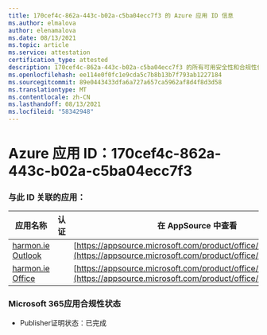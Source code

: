 ```yaml
---
title: 170cef4c-862a-443c-b02a-c5ba04ecc7f3 的 Azure 应用 ID 信息
ms.author: elmalova
author: elenamalova
ms.date: 08/13/2021
ms.topic: article
ms.service: attestation
certification_type: attested
description: 170cef4c-862a-443c-b02a-c5ba04ecc7f3 的所有可用安全性和合规性信息。
ms.openlocfilehash: ee114e0f0fc1e9cda5c7b8b13b7f793ab1227184
ms.sourcegitcommit: 89e0443433dfa6a727a657ca5962af8d4f8d3d58
ms.translationtype: MT
ms.contentlocale: zh-CN
ms.lasthandoff: 08/13/2021
ms.locfileid: "58342948"
---
```

# <a name="azure-app-id-170cef4c-862a-443c-b02a-c5ba04ecc7f3"></a>Azure 应用 ID：170cef4c-862a-443c-b02a-c5ba04ecc7f3


### <a name="apps-associated-with-this-id"></a>与此 ID 关联的应用：
| **应用名称** | **认证** | **在 AppSource 中查看** |
|--------------|---------------|-----------------------|
| [harmon.ie Outlook](https://docs.microsoft.com/microsoft-365-app-certification/forward/WA103004101) |  | [https://appsource.microsoft.com/product/office/WA103004101](https://appsource.microsoft.com/product/office/WA103004101) |
| [harmon.ie Office](https://docs.microsoft.com/microsoft-365-app-certification/forward/WA104381050) |  | [https://appsource.microsoft.com/product/office/WA104381050](https://appsource.microsoft.com/product/office/WA104381050) |

### <a name="microsoft-365-app-compliance-status"></a>Microsoft 365应用合规性状态
- Publisher证明状态：已完成
